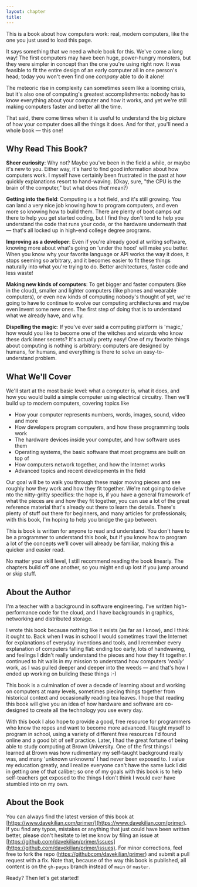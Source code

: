 ```yaml
---
layout: chapter
title:
---
```


This is a book about how computers work: real, modern computers, like the one you just used to load this page.

It says something that we need a whole book for this. We've come a long way! The first computers may have been huge, power-hungry monsters, but they were simpler in concept than the one you're using right now. It was feasible to fit the entire design of an early computer all in one person's head; today you won't even find one *company* able to do it alone!

The meteoric rise in complexity can sometimes seem like a looming crisis, but it's also one of computing's greatest accomplishments: nobody has to know everything about your computer and how it works, and yet we're still making computers faster and better all the time.

That said, there come times when it is useful to understand the big picture of how your computer does all the things it does. And for that, you'll need a whole book &mdash; this one!

## Why Read This Book?

**Sheer curiosity**: Why not? Maybe you've been in the field a while, or maybe it's new to you. Either way, it's hard to find good information about how computers work. I myself have certainly been frustrated in the past at how quickly explanations resort to hand-waving. (Okay, sure, "the CPU is the brain of the computer," but what does *that* mean?)

**Getting into the field**: Computing is a hot field, and it's still growing. You can land a very nice job knowing how to program computers, and even more so knowing how to build them. There are plenty of boot camps out there to help you get started coding, but I find they don't tend to help you understand the code that runs your code, or the hardware underneath that &mdash; that's all locked up in high-end college degree programs.

**Improving as a developer**: Even if you're already good at writing software, knowing more about what's going on 'under the hood' will make you better. When you know why your favorite language or API works the way it does, it stops seeming so arbitrary, and it becomes easier to fit these things naturally into what you're trying to do. Better architectures, faster code and less waste!

**Making new kinds of computers**: To get bigger and faster computers (like in the cloud), smaller and lighter computers (like phones and wearable computers), or even new kinds of computing nobody's thought of yet, we're going to have to continue to evolve our computing architectures and maybe even invent some new ones. The first step of doing that is to understand what we already have, and why.

**Dispelling the magic**: If you've ever said a computing platform is 'magic,' how would you like to become one of the witches and wizards who know these dark inner secrets? It's actually pretty easy! One of my favorite things about computing is nothing is arbitrary: computers are designed by humans, for humans, and everything is there to solve an easy-to-understand problem.

## What We'll Cover

We'll start at the most basic level: what a computer is, what it does, and how you would build a simple computer using electrical circuitry. Then we'll build up to modern computers, covering topics like

* How your computer represents numbers, words, images, sound, video and more
* How developers program computers, and how these programming tools work
* The hardware devices inside your computer, and how software uses them
* Operating systems, the basic software that most programs are built on top of
* How computers network together, and how the Internet works
* Advanced topics and recent developments in the field

Our goal will be to walk you through these major moving pieces and see roughly how they work and how they fit together. We're not going to delve nto the nitty-gritty specifics: the hope is, if you have a general framework of what the pieces are and how they fit together, you can use a lot of the great reference material that's already out there to learn the details. There's plenty of stuff out there for beginners, and many articles for professionals; with this book, I'm hoping to help you bridge the gap between.

This is book is written for anyone to read and understand. You don't have to be a programmer to understand this book, but if you know how to program a lot of the concepts we'll cover will already be familiar, making this a quicker and easier read.

No matter your skill level, I still recommend reading the book linearly. The chapters build off one another, so you might end up lost if you jump around or skip stuff.

## About the Author

I'm a teacher with a background in software engineering. I've written high-performance code for the cloud, and I have backgrounds in graphics, networking and distributed storage.

I wrote this book because nothing like it exists (as far as I know), and I think it ought to. Back when I was in school I would sometimes trawl the Internet for explanations of everyday inventions and tools, and I remember every explanation of computers falling flat: ending too early, lots of handwaving, and feelings I didn't really understand the pieces and how they fit together. I continued to hit walls in my mission to understand how computers '*really*' work, as I was pulled deeper and deeper into the weeds &mdash; and that's how I ended up working on building these things :-)

This book is a culmination of over a decade of learning about and working on computers at many levels, sometimes piecing things together from historical context and occasionally reading tea leaves. I hope that reading this book will give you an idea of how hardware and software are co-designed to create all the technology you use every day.

With this book I also hope to provide a good, free resource for programmers who know the ropes and want to become more advanced. I taught myself to program in school, using a variety of different free resources I'd found online and a good bit of self practice. Later, I had the great fortune of being able to study computing at Brown University. One of the first things I learned at Brown was how rudimentary my self-taught background really was, and many 'unknown unknowns' I had never been exposed to. I value my education greatly, and I realize everyone can't have the same luck I did in getting one of that caliber; so one of my goals with this book is to help self-teachers get exposed to the things I don't think I would ever have stumbled into on my own.

## About the Book

You can always find the latest version of this book at [https://www.davekilian.com/primer/](https://www.davekilian.com/primer). If you find any typos, mistakes or anything that just could have been written better, please don't hesitate to let me know by filing an issue at [https://github.com/davekilian/primer/issues](https://github.com/davekilian/primer/issues). For minor corrections, feel free to fork the repo ([https://githubcom/davekilian/primer](https://github.com/davekilian/primer)) and submit a pull request with a fix. Note that, because of the way this book is published, all content is on the `gh-pages` branch instead of `main` or `master`.

Ready? Then let's get started!
